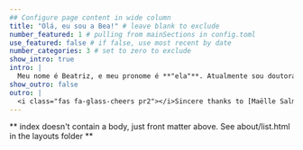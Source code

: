 ```yaml
---
## Configure page content in wide column
title: "Olá, eu sou a Bea!" # leave blank to exclude
number_featured: 1 # pulling from mainSections in config.toml
use_featured: false # if false, use most recent by date
number_categories: 3 # set to zero to exclude
show_intro: true
intro: |
  Meu nome é Beatriz, e meu pronome é **"ela"**. Atualmente sou doutoranda em Ciência Ambiental (PROCAM/IEE/USP) na Universidade de São Paulo. Sou pesquisadora no Projeto Temático FAPESP [MacroAmb - Governança ambiental da Macrometrópole Paulista face à variabilidade climática](https://bv.fapesp.br/pt/auxilios/97000/governanca-ambiental-da-macrometropole-paulista-face-a-variabilidade-climatica/). Faço parte voluntariamente da equipe da Secretaria Executiva da [Revista Ambiente & Sociedade](http://www.scielo.br/scielo.php?script=sci_serial&pid=1414-753X&lng=pt&nrm=iso), uma revista científica Brasileira que é referência em estudos interdisciplinares sobre ambiente e sociedade. <br> <Br> Sou co-organizadora da [R-Ladies São Paulo](https://www.meetup.com/R-Ladies-Sao-Paulo/), uma comunidade que tem como objetivo promover a diversidade de gênero na comunidade da linguagem `R`. <br> <Br>  Sou [instrutora de `tidyverse` certificada pela RStudio](https://education.rstudio.com/trainers/people/milz+beatriz/). <br> <Br> Caso você queira fazer uma pergunta sobre `R`, recomendo que poste [neste fórum](https://discourse.curso-r.com/), pois é um local que eu costumo responder perguntas com frequência. <br> <br> Quando não estou estudando/trabalhando/programando, gosto muito de passar tempo e assistir série com meus irmãos, praticar yoga, tirar fotos das plantas e flores do jardim (*as fotos de flores espalhadas pelo blog são tiradas por mim, de flores do jardim de casa*), jogar com amigas e amigos *(saudades)*, e brincar com os animais que vivem aqui em casa (atualmente 2 gatas e 6 cachorros).
show_outro: false
outro: |
  <i class="fas fa-glass-cheers pr2"></i>Sincere thanks to [Maëlle Salmon](https://masalmon.eu/) for her help naming this Hugo theme!
---
```


** index doesn't contain a body, just front matter above.
See about/list.html in the layouts folder **
